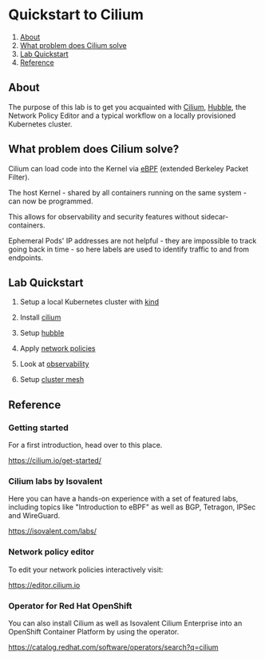 # Quickstart to Cilium
1. [About](#about)
2. [What problem does Cilium solve](#what-problem-does-cilium-solve)
3. [Lab Quickstart](#lab-quickstart)
4. [Reference](#reference)

## About

The purpose of this lab is to get you acquainted with [Cilium](https://cilium.io/get-started/), [Hubble](https://github.com/cilium/hubble), the Network Policy Editor and a typical workflow on a locally provisioned Kubernetes cluster.

## What problem does Cilium solve?

Cilium can load code into the Kernel via [eBPF](https://ebpf.io/) (extended Berkeley Packet Filter).

The host Kernel - shared by all containers running on the same system - can now be programmed.

This allows for observability and security features without sidecar-containers.

Ephemeral Pods' IP addresses are not helpful - they are impossible to track going back in time - so here labels are used to identify traffic to and from endpoints.

## Lab Quickstart


1. Setup a local Kubernetes cluster with [kind](kind.md)

2. Install [cilium](cilium.md)

3. Setup [hubble](hubble.md)

4. Apply [network policies](network-policies.md)

5. Look at [observability](workflow-visualize-adapt.md)

6. Setup [cluster mesh](cluster-mesh.md)

## Reference

### Getting started

For a first introduction, head over to this place.

https://cilium.io/get-started/

### Cilium labs by Isovalent

Here you can have a hands-on experience with a set of featured labs, including topics like "Introduction to eBPF" as well as BGP, Tetragon, IPSec and WireGuard.

https://isovalent.com/labs/

### Network policy editor

To edit your network policies interactively visit:

https://editor.cilium.io

### Operator for Red Hat OpenShift

You can also install Cilium as well as Isovalent Cilium Enterprise into an OpenShift Container Platform by using the operator.

https://catalog.redhat.com/software/operators/search?q=cilium

